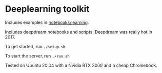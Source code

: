 # Deeplearning toolkit

Includes examples in [notebooks/learning](notebooks/learning).

Includes deepdream notebooks and scripts. Deepdream was really hot in 2017.

To get started, run `./setup.sh`

To start the server, run `./run.sh`

Tested on Ubuntu 20.04 with a Nvidia RTX 2060 and a cheap Chromebook.
